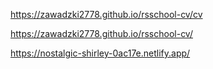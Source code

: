 https://zawadzki2778.github.io/rsschool-cv/cv 

https://zawadzki2778.github.io/rsschool-cv/

https://nostalgic-shirley-0ac17e.netlify.app/
